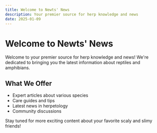```yaml
---
title: Welcome to Newts' News
description: Your premier source for herp knowledge and news
date: 2025-01-09
---
```


# Welcome to Newts' News

Welcome to your premier source for herp knowledge and news! We're dedicated to bringing you the latest information about reptiles and amphibians.

## What We Offer

- Expert articles about various species
- Care guides and tips
- Latest news in herpetology
- Community discussions

Stay tuned for more exciting content about your favorite scaly and slimy friends!